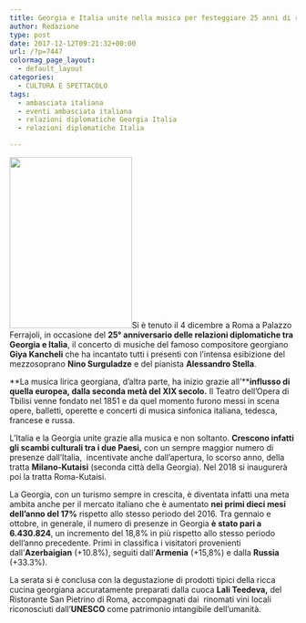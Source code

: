 ```yaml
---
title: Georgia e Italia unite nella musica per festeggiare 25 anni di relazioni diplomatiche
author: Redazione
type: post
date: 2017-12-12T09:21:32+00:00
url: /?p=7447
colormag_page_layout:
  - default_layout
categories:
  - CULTURA E SPETTACOLO
tags:
  - ambasciata italiana
  - eventi ambasciata italiana
  - relazioni diplomatiche Georgia Italia
  - relazioni diplomatiche Italia

---
```

<img decoding="async" loading="lazy" class="alignnone size-medium wp-image-7448 alignleft" src="https://progressonline.it/wp-content/uploads/2017/12/georgia-italia-215x300.jpg" alt="" width="215" height="300" />Si è tenuto il 4 dicembre a Roma a Palazzo Ferrajoli, in occasione del **25° anniversario delle relazioni diplomatiche tra Georgia e Italia**, il concerto di musiche del famoso compositore georgiano **Giya Kancheli** che ha incantato tutti i presenti con l’intensa esibizione del mezzosoprano **Nino Surguladze** e del pianista **Alessandro Stella**.

**La musica lirica georgiana, d’altra parte, ha inizio grazie all’****influsso di quella europea, dalla seconda metà del XIX secolo.** Il Teatro dell’Opera di Tbilisi venne fondato nel 1851 e da quel momento furono messi in scena opere, balletti, operette e concerti di musica sinfonica italiana, tedesca, francese e russa.

L’Italia e la Georgia unite grazie alla musica e non soltanto. **Crescono infatti gli scambi culturali tra i due Paesi,** con un sempre maggior numero di presenze dall&#8217;Italia,  incentivate anche dall&#8217;apertura, lo scorso anno, della tratta **Milano-Kutaisi** (seconda città della Georgia). Nel 2018 si inaugurerà poi la tratta Roma-Kutaisi.

La Georgia, con un turismo sempre in crescita, è diventata infatti una meta ambita anche per il mercato italiano che è aumentato **nei primi dieci mesi dell’anno del 17%** rispetto allo stesso periodo del 2016. Tra gennaio e ottobre, in generale, il numero di presenze in Georgia **è stato pari a 6.430.824**, un incremento del 18,8% in più rispetto allo stesso periodo dell’anno precedente. Primi in classifica i visitatori provenienti dall’**Azerbaigian** (+10.8%), seguiti dall’**Armenia** (+15,8%) e dalla **Russia** (+33.3%).

La serata si è conclusa con la degustazione di prodotti tipici della ricca cucina georgiana accuratamente preparati dalla cuoca **Lali Teedeva,** del Ristorante San Pietrino di Roma, accompagnati dai  rinomati vini locali riconosciuti dall’**UNESCO** come patrimonio intangibile dell’umanità.

&nbsp;

&nbsp;

&nbsp;